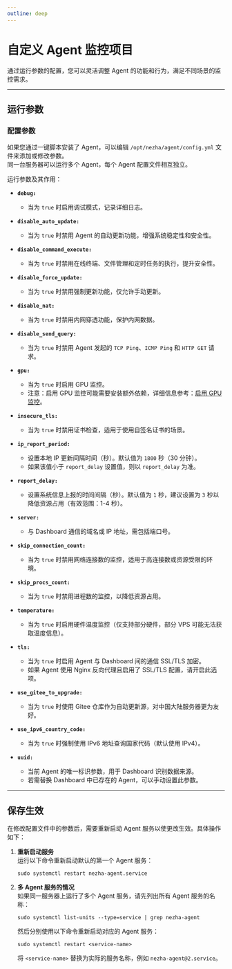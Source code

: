```yaml
---
outline: deep
---
```


# 自定义 Agent 监控项目

通过运行参数的配置，您可以灵活调整 Agent 的功能和行为，满足不同场景的监控需求。

---

## 运行参数

### 配置参数

如果您通过一键脚本安装了 Agent，可以编辑 `/opt/nezha/agent/config.yml` 文件来添加或修改参数。  
同一台服务器可以运行多个 Agent，每个 Agent 配置文件相互独立。

运行参数及其作用：

- **`debug:`**  
  - 当为 `true` 时启用调试模式，记录详细日志。

- **`disable_auto_update:`**  
  - 当为 `true` 时禁用 Agent 的自动更新功能，增强系统稳定性和安全性。

- **`disable_command_execute:`**  
  - 当为 `true` 时禁用在线终端、文件管理和定时任务的执行，提升安全性。

- **`disable_force_update:`**  
  - 当为 `true` 时禁用强制更新功能，仅允许手动更新。

- **`disable_nat:`**  
  - 当为 `true` 时禁用内网穿透功能，保护内网数据。

- **`disable_send_query:`**  
  - 当为 `true` 时禁用 Agent 发起的 `TCP Ping`、`ICMP Ping` 和 `HTTP GET` 请求。

- **`gpu:`**  
  - 当为 `true` 时启用 GPU 监控。  
  - 注意：启用 GPU 监控可能需要安装额外依赖，详细信息参考：[启用 GPU 监控](/guide/q9.html)。

- **`insecure_tls:`**  
  - 当为 `true` 时禁用证书检查，适用于使用自签名证书的场景。

- **`ip_report_period:`**  
  - 设置本地 IP 更新间隔时间（秒）。默认值为 `1800` 秒（30 分钟）。  
  - 如果该值小于 `report_delay` 设置值，则以 `report_delay` 为准。

- **`report_delay:`**  
  - 设置系统信息上报的时间间隔（秒）。默认值为 `1` 秒，建议设置为 `3` 秒以降低资源占用（有效范围：1-4 秒）。

- **`server:`**  
  - 与 Dashboard 通信的域名或 IP 地址，需包括端口号。

- **`skip_connection_count:`**  
  - 当为 `true` 时禁用网络连接数的监控，适用于高连接数或资源受限的环境。

- **`skip_procs_count:`**  
  - 当为 `true` 时禁用进程数的监控，以降低资源占用。

- **`temperature:`**  
  - 当为 `true` 时启用硬件温度监控（仅支持部分硬件，部分 VPS 可能无法获取温度信息）。

- **`tls:`**  
  - 当为 `true` 时启用 Agent 与 Dashboard 间的通信 SSL/TLS 加密。  
  - 如果 Agent 使用 Nginx 反向代理且启用了 SSL/TLS 配置，请开启此选项。

- **`use_gitee_to_upgrade:`**  
  - 当为 `true` 时使用 Gitee 仓库作为自动更新源，对中国大陆服务器更为友好。

- **`use_ipv6_country_code:`**  
  - 当为 `true` 时强制使用 IPv6 地址查询国家代码（默认使用 IPv4）。

- **`uuid:`**  
  - 当前 Agent 的唯一标识参数，用于 Dashboard 识别数据来源。  
  - 若需替换 Dashboard 中已存在的 Agent，可以手动设置此参数。

---

## 保存生效

在修改配置文件中的参数后，需要重新启动 Agent 服务以使更改生效。具体操作如下：

1. **重新启动服务**  
   运行以下命令重新启动默认的第一个 Agent 服务：
   ```shell
   sudo systemctl restart nezha-agent.service
   ```

2. **多 Agent 服务的情况**  
   如果同一服务器上运行了多个 Agent 服务，请先列出所有 Agent 服务的名称：
   ```shell
   sudo systemctl list-units --type=service | grep nezha-agent
   ```
   然后分别使用以下命令重新启动对应的 Agent 服务：
   ```shell
   sudo systemctl restart <service-name>
   ```
   将 `<service-name>` 替换为实际的服务名称，例如 `nezha-agent@2.service`。